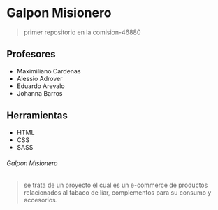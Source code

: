 # Galpon Misionero

>primer repositorio en la comision-46880

## Profesores

- Maximiliano Cardenas
- Alessio Adrover
- Eduardo Arevalo
- Johanna Barros

## Herramientas 

- HTML
- CSS
- SASS

###### Galpon Misionero 
>se trata de un proyecto el cual es un e-commerce de productos relacionados al tabaco de liar, complementos para su consumo y accesorios.